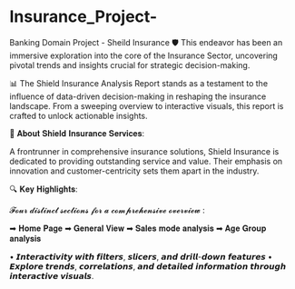 # Insurance_Project-
Banking Domain Project - Sheild Insurance
🛡️ This endeavor has been an immersive exploration into the core of the Insurance Sector, uncovering pivotal trends and insights crucial for strategic decision-making.

📊 The Shield Insurance Analysis Report stands as a testament to the influence of data-driven decision-making in reshaping the insurance landscape. From a sweeping overview to interactive visuals, this report is crafted to unlock actionable insights.

🏢 𝐀𝐛𝐨𝐮𝐭 𝐒𝐡𝐢𝐞𝐥𝐝 𝐈𝐧𝐬𝐮𝐫𝐚𝐧𝐜𝐞 𝐒𝐞𝐫𝐯𝐢𝐜𝐞𝐬:

A frontrunner in comprehensive insurance solutions, Shield Insurance is dedicated to providing outstanding service and value. Their emphasis on innovation and customer-centricity sets them apart in the industry.

🔍 𝐊𝐞𝐲 𝐇𝐢𝐠𝐡𝐥𝐢𝐠𝐡𝐭𝐬:

𝓕𝓸𝓾𝓻 𝓭𝓲𝓼𝓽𝓲𝓷𝓬𝓽 𝓼𝓮𝓬𝓽𝓲𝓸𝓷𝓼 𝓯𝓸𝓻 𝓪 𝓬𝓸𝓶𝓹𝓻𝓮𝓱𝓮𝓷𝓼𝓲𝓿𝓮 𝓸𝓿𝓮𝓻𝓿𝓲𝓮𝔀 :

➡ 𝐇𝐨𝐦𝐞 𝐏𝐚𝐠𝐞
➡ 𝐆𝐞𝐧𝐞𝐫𝐚𝐥 𝐕𝐢𝐞𝐰
➡ 𝐒𝐚𝐥𝐞𝐬 𝐦𝐨𝐝𝐞 𝐚𝐧𝐚𝐥𝐲𝐬𝐢𝐬
➡ 𝐀𝐠𝐞 𝐆𝐫𝐨𝐮𝐩 𝐚𝐧𝐚𝐥𝐲𝐬𝐢𝐬

• 𝙄𝙣𝙩𝙚𝙧𝙖𝙘𝙩𝙞𝙫𝙞𝙩𝙮 𝙬𝙞𝙩𝙝 𝙛𝙞𝙡𝙩𝙚𝙧𝙨, 𝙨𝙡𝙞𝙘𝙚𝙧𝙨, 𝙖𝙣𝙙 𝙙𝙧𝙞𝙡𝙡-𝙙𝙤𝙬𝙣 𝙛𝙚𝙖𝙩𝙪𝙧𝙚𝙨
• 𝙀𝙭𝙥𝙡𝙤𝙧𝙚 𝙩𝙧𝙚𝙣𝙙𝙨, 𝙘𝙤𝙧𝙧𝙚𝙡𝙖𝙩𝙞𝙤𝙣𝙨, 𝙖𝙣𝙙 𝙙𝙚𝙩𝙖𝙞𝙡𝙚𝙙 𝙞𝙣𝙛𝙤𝙧𝙢𝙖𝙩𝙞𝙤𝙣 𝙩𝙝𝙧𝙤𝙪𝙜𝙝 𝙞𝙣𝙩𝙚𝙧𝙖𝙘𝙩𝙞𝙫𝙚 𝙫𝙞𝙨𝙪𝙖𝙡𝙨.
